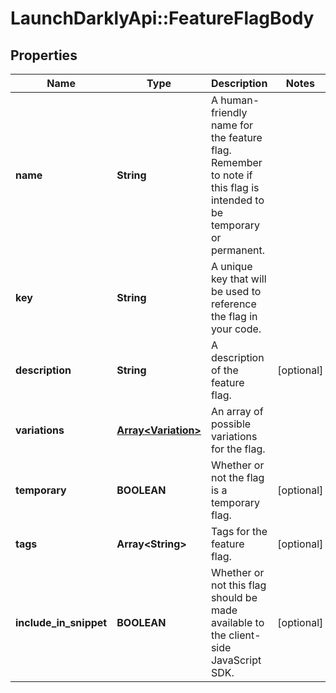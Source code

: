 # LaunchDarklyApi::FeatureFlagBody

## Properties
Name | Type | Description | Notes
------------ | ------------- | ------------- | -------------
**name** | **String** | A human-friendly name for the feature flag. Remember to note if this flag is intended to be temporary or permanent. | 
**key** | **String** | A unique key that will be used to reference the flag in your code. | 
**description** | **String** | A description of the feature flag. | [optional] 
**variations** | [**Array&lt;Variation&gt;**](Variation.md) | An array of possible variations for the flag. | 
**temporary** | **BOOLEAN** | Whether or not the flag is a temporary flag. | [optional] 
**tags** | **Array&lt;String&gt;** | Tags for the feature flag. | [optional] 
**include_in_snippet** | **BOOLEAN** | Whether or not this flag should be made available to the client-side JavaScript SDK. | [optional] 


